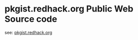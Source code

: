 # pkgist.redhack.org Public Web Source code

see: [pkgist.redhack.org][0]

[0]: https://pkgist.redhack.org

